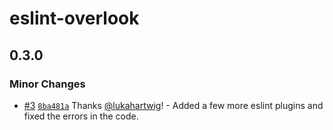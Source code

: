 # eslint-overlook

## 0.3.0

### Minor Changes

- [#3](https://github.com/lukahartwig/eslint-overlook/pull/3) [`8ba481a`](https://github.com/lukahartwig/eslint-overlook/commit/8ba481a210bd25c9bb98677d6333a68b6c525260) Thanks [@lukahartwig](https://github.com/lukahartwig)! - Added a few more eslint plugins and fixed the errors in the code.
